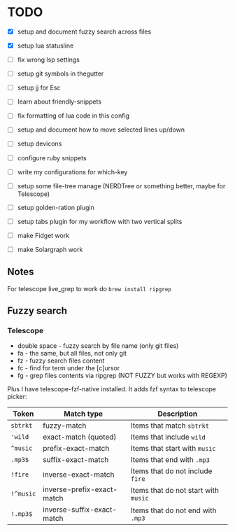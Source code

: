 # TODO
- [x] setup and document fuzzy search across files
- [x] setup lua statusline
- [ ] fix wrong lsp settings
- [ ] setup git symbols in thegutter

- [ ] setup jj for Esc
- [ ] learn about friendly-snippets
- [ ] fix formatting of lua code in this config
- [ ] setup and document how to move selected lines up/down
- [ ] setup devicons
- [ ] configure ruby snippets 
- [ ] write my configurations for which-key
- [ ] setup some file-tree manage (NERDTree or something better, maybe for Telescope)
- [ ] setup golden-ration plugin
- [ ] setup tabs plugin for my workflow with two vertical splits
- [ ] make Fidget work 
- [ ] make Solargraph work

## Notes
For telescope live_grep to work do `brew install ripgrep`

## Fuzzy search

### Telescope
- double space - fuzzy search by file name (only git files)
- <leader>fa - the same, but all files, not only git 
- <leader>fz - fuzzy search files content
- <leader>fc - find for term under the [c]ursor 
- <leader>fg - grep files contents via ripgrep (NOT FUZZY but works with REGEXP)

Plus I have telescope-fzf-native installed. It adds fzf syntax to telescope picker:

| Token     | Match type                 | Description                          |
| --------- | -------------------------- | ------------------------------------ |
| `sbtrkt`  | fuzzy-match                | Items that match `sbtrkt`            |
| `'wild`   | exact-match (quoted)       | Items that include `wild`            |
| `^music`  | prefix-exact-match         | Items that start with `music`        |
| `.mp3$`   | suffix-exact-match         | Items that end with `.mp3`           |
| `!fire`   | inverse-exact-match        | Items that do not include `fire`     |
| `!^music` | inverse-prefix-exact-match | Items that do not start with `music` |
| `!.mp3$`  | inverse-suffix-exact-match | Items that do not end with `.mp3`    |
